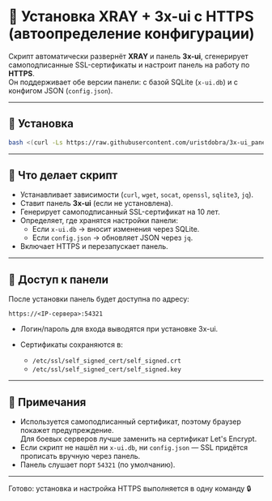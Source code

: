 # 🚀 Установка XRAY + 3x-ui с HTTPS (автоопределение конфигурации)

Скрипт автоматически развернёт **XRAY** и панель **3x-ui**, сгенерирует самоподписанные SSL-сертификаты и настроит панель на работу по **HTTPS**.  
Он поддерживает обе версии панели: с базой SQLite (`x-ui.db`) и с конфигом JSON (`config.json`).

---

## 🔧 Установка

```bash
bash <(curl -Ls https://raw.githubusercontent.com/uristdobra/3x-ui_panell_lite/main/install.sh)
```

---

## 📜 Что делает скрипт

- Устанавливает зависимости (`curl`, `wget`, `socat`, `openssl`, `sqlite3`, `jq`).
- Ставит панель **3x-ui** (если не установлена).
- Генерирует самоподписанный SSL-сертификат на 10 лет.
- Определяет, где хранятся настройки панели:
  - Если `x-ui.db` → вносит изменения через SQLite.
  - Если `config.json` → обновляет JSON через `jq`.
- Включает HTTPS и перезапускает панель.

---

## 🔑 Доступ к панели

После установки панель будет доступна по адресу:

```
https://<IP-сервера>:54321
```

- Логин/пароль для входа выводятся при установке 3x-ui.  
- Сертификаты сохраняются в:

  - `/etc/ssl/self_signed_cert/self_signed.crt`
  - `/etc/ssl/self_signed_cert/self_signed.key`

---

## 📝 Примечания

- Используется самоподписанный сертификат, поэтому браузер покажет предупреждение.  
  Для боевых серверов лучше заменить на сертификат Let's Encrypt.  
- Если скрипт не нашёл ни `x-ui.db`, ни `config.json` — SSL придётся прописать вручную через панель.  
- Панель слушает порт `54321` (по умолчанию).

---

Готово: установка и настройка HTTPS выполняется в одну команду 🔒
